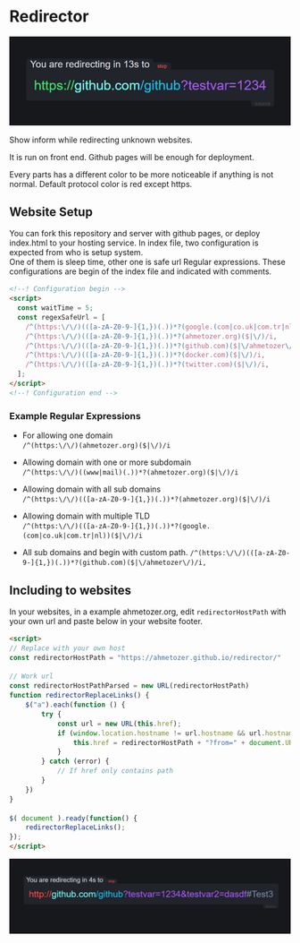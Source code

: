 # Redirector

![example1](/docs/ss1.png)

Show inform while redirecting unknown websites.

It is run on front end. Github pages will be enough for deployment.

Every parts has a different color to be more noticeable if anything is not normal. Default protocol color is red except https.

## Website Setup

You can fork this repository and server with github pages, or deploy index.html to your hosting service.
In index file, two configuration is expected from who is setup system.  
One of them is sleep time, other one is safe url Regular expressions. These configurations are begin of the index file and indicated with comments.

```html
<!--! Configuration begin -->
<script>
  const waitTime = 5;
  const regexSafeUrl = [
    /^(https:\/\/)(([a-zA-Z0-9-]{1,})(.))*?(google.(com|co.uk|com.tr|nl))($|\/)/i,
    /^(https:\/\/)(([a-zA-Z0-9-]{1,})(.))*?(ahmetozer.org)($|\/)/i,
    /^(https:\/\/)(([a-zA-Z0-9-]{1,})(.))*?(github.com)($|\/ahmetozer\/)/i,
    /^(https:\/\/)(([a-zA-Z0-9-]{1,})(.))*?(docker.com)($|\/)/i,
    /^(https:\/\/)(([a-zA-Z0-9-]{1,})(.))*?(twitter.com)($|\/)/i,
  ];
</script>
<!--! Configuration end -->
```

### Example Regular Expressions

- For allowing one domain  
`/^(https:\/\/)(ahmetozer.org)($|\/)/i`

- Allowing domain with one or more subdomain  
`/^(https:\/\/)((www|mail)(.))*?(ahmetozer.org)($|\/)/i`

- Allowing domain with all sub domains  
`/^(https:\/\/)(([a-zA-Z0-9-]{1,})(.))*?(ahmetozer.org)($|\/)/i`

- Allowing domain with multiple TLD  
`/^(https:\/\/)(([a-zA-Z0-9-]{1,})(.))*?(google.(com|co.uk|com.tr|nl))($|\/)/i`

- All sub domains and begin with custom path.
`/^(https:\/\/)(([a-zA-Z0-9-]{1,})(.))*?(github.com)($|\/ahmetozer\/)/i,`

## Including to websites

In your websites, in a example ahmetozer.org, edit `redirectorHostPath` with your own url and paste below in your website footer.

```html
<script>
// Replace with your own host
const redirectorHostPath = "https://ahmetozer.github.io/redirector/"

// Work url
const redirectorHostPathParsed = new URL(redirectorHostPath)
function redirectorReplaceLinks() {
    $("a").each(function () {
        try {
            const url = new URL(this.href);
            if (window.location.hostname != url.hostname && url.hostname != redirectorHostPathParsed.hostname) {
                this.href = redirectorHostPath + "?from=" + document.URL + "&to=" + encodeURI(this.href);
            }
        } catch (error) {
            // If href only contains path
        }
    })
}

$( document ).ready(function() {
    redirectorReplaceLinks();
});
</script>
```

![example2](/docs/ss2.png)
